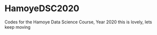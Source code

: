 # HamoyeDSC2020
Codes for the Hamoye Data Science Course, Year 2020
this is lovely, lets keep moving

